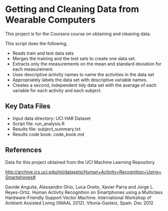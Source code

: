 Getting and Cleaning Data from Wearable Computers
===========

This project is for the Coursera course on obtaining and cleaning data.

This script does the following,
* Reads train and test data sets
* Merges the training and the test sets to create one data set.
* Extracts only the measurements on the mean and standard deviation for each measurement. 
* Uses descriptive activity names to name the activities in the data set
* Appropriately labels the data set with descriptive variable names. 
* Creates a second, independent tidy data set with the average of each variable for each activity and each subject. 


Key Data Files
-------------

* Input data directory: UCI HAR Dataset
* Script file: run_analysis.R
* Results file: subject_summary.txt
* Results code book: code_book.md


References
-------------
Data for this project obtained from the UCI Machine Learning Repository.

http://archive.ics.uci.edu/ml/datasets/Human+Activity+Recognition+Using+Smartphones#

Davide Anguita, Alessandro Ghio, Luca Oneto, Xavier Parra and Jorge L. Reyes-Ortiz. Human Activity Recognition on Smartphones using a Multiclass Hardware-Friendly Support Vector Machine. International Workshop of Ambient Assisted Living (IWAAL 2012). Vitoria-Gasteiz, Spain. Dec 2012
